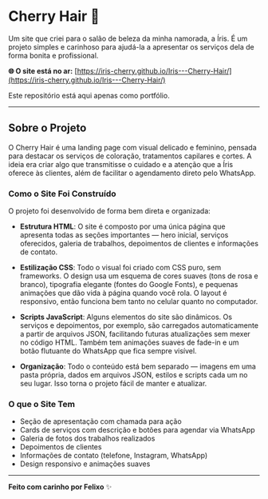 # Cherry Hair 🍒

Um site que criei para o salão de beleza da minha namorada, a Íris. É um projeto simples e carinhoso para ajudá-la a apresentar os serviços dela de forma bonita e profissional.

**🌐 O site está no ar:** [https://iris-cherry.github.io/Iris---Cherry-Hair/](https://iris-cherry.github.io/Iris---Cherry-Hair/)

Este repositório está aqui apenas como portfólio.

---

## Sobre o Projeto

O Cherry Hair é uma landing page com visual delicado e feminino, pensada para destacar os serviços de coloração, tratamentos capilares e cortes. A ideia era criar algo que transmitisse o cuidado e a atenção que a Íris oferece às clientes, além de facilitar o agendamento direto pelo WhatsApp.

### Como o Site Foi Construído

O projeto foi desenvolvido de forma bem direta e organizada:

- **Estrutura HTML**: O site é composto por uma única página que apresenta todas as seções importantes — hero inicial, serviços oferecidos, galeria de trabalhos, depoimentos de clientes e informações de contato.

- **Estilização CSS**: Todo o visual foi criado com CSS puro, sem frameworks. O design usa um esquema de cores suaves (tons de rosa e branco), tipografia elegante (fontes do Google Fonts), e pequenas animações que dão vida à página quando você rola. O layout é responsivo, então funciona bem tanto no celular quanto no computador.

- **Scripts JavaScript**: Alguns elementos do site são dinâmicos. Os serviços e depoimentos, por exemplo, são carregados automaticamente a partir de arquivos JSON, facilitando futuras atualizações sem mexer no código HTML. Também tem animações suaves de fade-in e um botão flutuante do WhatsApp que fica sempre visível.

- **Organização**: Todo o conteúdo está bem separado — imagens em uma pasta própria, dados em arquivos JSON, estilos e scripts cada um no seu lugar. Isso torna o projeto fácil de manter e atualizar.

### O que o Site Tem

- Seção de apresentação com chamada para ação
- Cards de serviços com descrição e botões para agendar via WhatsApp
- Galeria de fotos dos trabalhos realizados
- Depoimentos de clientes
- Informações de contato (telefone, Instagram, WhatsApp)
- Design responsivo e animações suaves

---

**Feito com carinho por Felixo** ✨